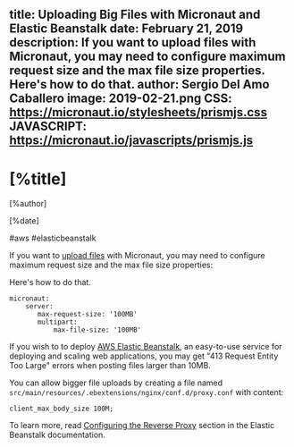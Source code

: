 title: Uploading Big Files with Micronaut and Elastic Beanstalk
date: February 21, 2019 
description: If you want to upload files with Micronaut, you may need to configure maximum request size and the max file size properties. Here's how to do that.
author: Sergio Del Amo Caballero
image: 2019-02-21.png
CSS: https://micronaut.io/stylesheets/prismjs.css
JAVASCRIPT: https://micronaut.io/javascripts/prismjs.js
---

# [%title]

[%author]

[%date] 

#aws #elasticbeanstalk

If you want to [upload files](https://docs.micronaut.io/1.1.0.M1/guide/index.html#uploads) with Micronaut, you may need to configure maximum request size and the max file size properties:

Here's how to do that.

```
micronaut:
    server:
       max-request-size: '100MB'
       multipart:
           max-file-size: '100MB'
```

If you wish to to deploy [AWS Elastic Beanstalk](https://aws.amazon.com/elasticbeanstalk/), an easy-to-use service for deploying and scaling web applications, you may get "413 Request Entity Too Large" errors when posting files larger than 10MB.

You can allow bigger file uploads by creating a file named `src/main/resources/.ebextensions/nginx/conf.d/proxy.conf` with content:

```
client_max_body_size 100M;
```

To learn more, read [Configuring the Reverse Proxy](https://docs.aws.amazon.com/elasticbeanstalk/latest/dg/java-se-nginx.html) section in the Elastic Beanstalk documentation.
